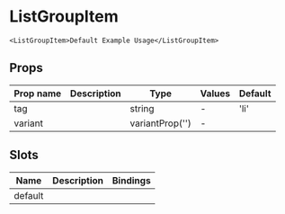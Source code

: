 # ListGroupItem

```vue live
<ListGroupItem>Default Example Usage</ListGroupItem>
```

## Props

| Prop name | Description | Type            | Values | Default |
| --------- | ----------- | --------------- | ------ | ------- |
| tag       |             | string          | -      | 'li'    |
| variant   |             | variantProp('') | -      |         |

## Slots

| Name    | Description | Bindings |
| ------- | ----------- | -------- |
| default |             |          |
